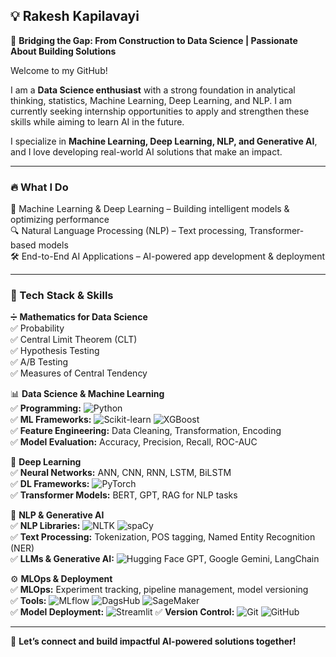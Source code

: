 ## 💡 Rakesh Kapilavayi

🚀 **Bridging the Gap: From Construction to Data Science | Passionate About Building Solutions**

Welcome to my GitHub!

I am a **Data Science enthusiast** with a strong foundation in analytical thinking, statistics, Machine Learning, Deep Learning, and NLP. I am currently seeking internship opportunities to apply and strengthen these skills while aiming to learn AI in the future.

I specialize in **Machine Learning, Deep Learning, NLP, and Generative AI**, and I love developing real-world AI solutions that make an impact.

---

### 🔥 What I Do
🧠 Machine Learning & Deep Learning – Building intelligent models & optimizing performance  
🔍 Natural Language Processing (NLP) – Text processing, Transformer-based models  
🛠 End-to-End AI Applications – AI-powered app development & deployment  

---

### 🔧 Tech Stack & Skills

➗ **Mathematics for Data Science**  
✅ Probability  
✅ Central Limit Theorem (CLT)  
✅ Hypothesis Testing  
✅ A/B Testing  
✅ Measures of Central Tendency  

📊 **Data Science & Machine Learning**  
✅ **Programming:** ![Python](https://img.shields.io/badge/-Python-3776AB?logo=python&logoColor=white)  
✅ **ML Frameworks:** ![Scikit-learn](https://img.shields.io/badge/-Scikit--learn-F7931E?logo=scikit-learn&logoColor=white) ![XGBoost](https://img.shields.io/badge/-XGBoost-0172C8?logo=xgboost&logoColor=white)  
✅ **Feature Engineering:** Data Cleaning, Transformation, Encoding  
✅ **Model Evaluation:** Accuracy, Precision, Recall, ROC-AUC  

🤖 **Deep Learning**  
✅ **Neural Networks:** ANN, CNN, RNN, LSTM, BiLSTM  
✅ **DL Frameworks:** ![PyTorch](https://img.shields.io/badge/-PyTorch-EE4C2C?logo=pytorch&logoColor=white)  
✅ **Transformer Models:** BERT, GPT, RAG for NLP tasks  

🔎 **NLP & Generative AI**  
✅ **NLP Libraries:** ![NLTK](https://img.shields.io/badge/-NLTK-9FCE54?logo=data:image/svg+xml;base64,PHN2ZyB3aWR0aD0iMTAiIGhlaWdodD0iMTAiIHhtbG5zPSJod...) ![spaCy](https://img.shields.io/badge/-spaCy-09A3D5?logo=spacy&logoColor=white)  
✅ **Text Processing:** Tokenization, POS tagging, Named Entity Recognition (NER)  
✅ **LLMs & Generative AI:** ![Hugging Face](https://img.shields.io/badge/-Hugging%20Face-FFCA28?logo=huggingface&logoColor=black) GPT, Google Gemini, LangChain  

⚙️ **MLOps & Deployment**  
✅ **MLOps:** Experiment tracking, pipeline management, model versioning  
✅ **Tools:** ![MLflow](https://img.shields.io/badge/-MLflow-0194E2?logo=mlflow&logoColor=white) ![DagsHub](https://img.shields.io/badge/-DagsHub-FF7F50?logo=dags&logoColor=white) ![SageMaker](https://img.shields.io/badge/-SageMaker-527FFF?logo=amazon-aws&logoColor=white)  
✅ **Model Deployment:** ![Streamlit](https://img.shields.io/badge/-Streamlit-FF4B4B?logo=streamlit&logoColor=white)
✅ **Version Control:** ![Git](https://img.shields.io/badge/-Git-F05032?logo=git&logoColor=white) ![GitHub](https://img.shields.io/badge/-GitHub-181717?logo=github&logoColor=white)

---

🌟 **Let’s connect and build impactful AI-powered solutions together!**
